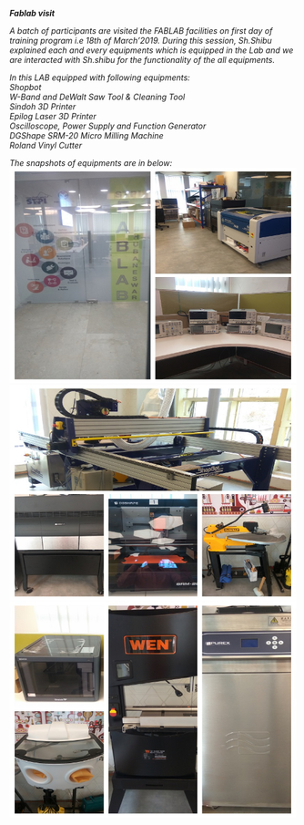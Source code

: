 ***Fablab visit***  

*A batch of participants are visited the FABLAB facilities on first day of training program i.e 18th of March’2019.
During this session, Sh.Shibu explained each and every equipments which is equipped in the Lab and we are interacted with Sh.shibu for the functionality of the all equipments.*

*In this LAB equipped with following equipments:*   
*Shopbot*   
*W-Band and DeWalt Saw Tool & Cleaning Tool*   
*Sindoh 3D Printer*   
*Epilog Laser 3D Printer*   
*Oscilloscope, Power Supply and Function Generator*   
*DGShape SRM-20 Micro Milling Machine*   
*Roland Vinyl Cutter*   

*The snapshots of equipments are in below:*  
![LAB](/img/Tour1.jpg)
![LAB](/img/Tour2.jpg)
![LAB](/img/Tour3.jpg)

